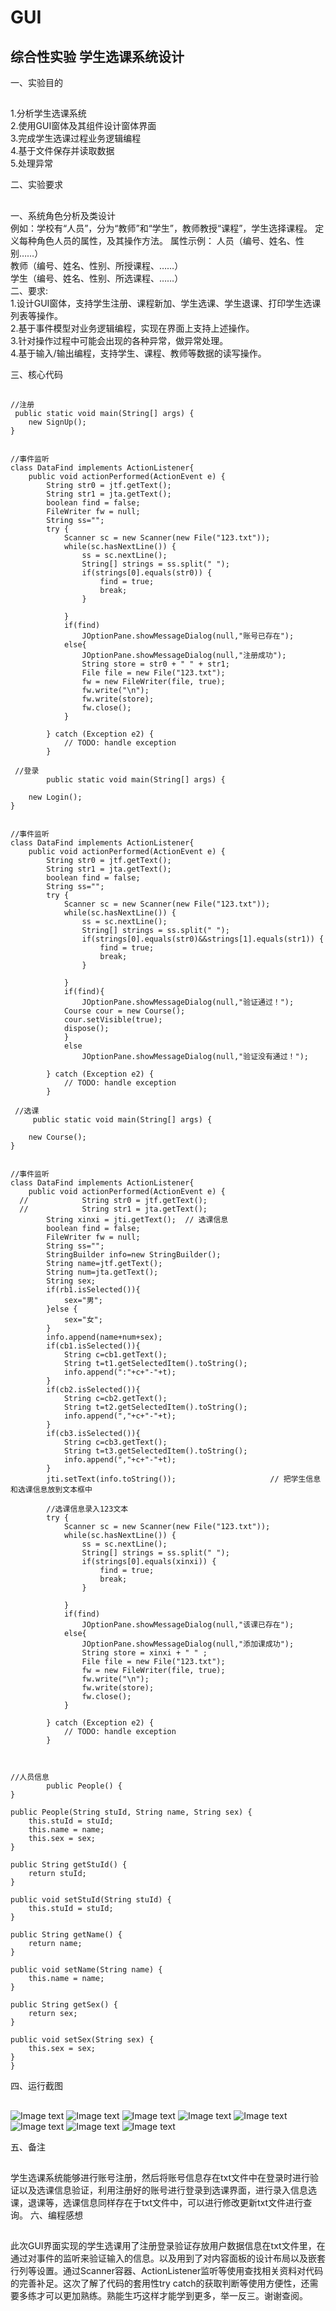 # GUI
综合性实验  学生选课系统设计
---------
一、实验目的
##
1.分析学生选课系统  
2.使用GUI窗体及其组件设计窗体界面  
3.完成学生选课过程业务逻辑编程  
4.基于文件保存并读取数据  
5.处理异常    

二、实验要求
##
一、系统角色分析及类设计  
例如：学校有“人员”，分为“教师”和“学生”，教师教授“课程”，学生选择课程。
定义每种角色人员的属性，及其操作方法。
属性示例：	人员（编号、姓名、性别……）  
教师（编号、姓名、性别、所授课程、……）  
			学生（编号、姓名、性别、所选课程、……）  
二、要求:  
1.设计GUI窗体，支持学生注册、课程新加、学生选课、学生退课、打印学生选课列表等操作。  
2.基于事件模型对业务逻辑编程，实现在界面上支持上述操作。  
3.针对操作过程中可能会出现的各种异常，做异常处理。  
4.基于输入/输出编程，支持学生、课程、教师等数据的读写操作。 

三、核心代码
##
    //注册
     public static void main(String[] args) {
        new SignUp();
    }


    //事件监听
    class DataFind implements ActionListener{
        public void actionPerformed(ActionEvent e) {
            String str0 = jtf.getText();
            String str1 = jta.getText();
            boolean find = false;
            FileWriter fw = null;
            String ss="";
            try {
                Scanner sc = new Scanner(new File("123.txt"));
                while(sc.hasNextLine()) {
                    ss = sc.nextLine();
                    String[] strings = ss.split(" ");
                    if(strings[0].equals(str0)) {
                        find = true;
                        break;
                    }

                }
                if(find)
                    JOptionPane.showMessageDialog(null,"账号已存在");
                else{
                    JOptionPane.showMessageDialog(null,"注册成功");
                    String store = str0 + " " + str1;
                    File file = new File("123.txt");
                    fw = new FileWriter(file, true);
                    fw.write("\n");
                    fw.write(store);
                    fw.close();
                }

            } catch (Exception e2) {
                // TODO: handle exception
            }
            
     //登录
            public static void main(String[] args) {

        new Login();
    }


    //事件监听
    class DataFind implements ActionListener{
        public void actionPerformed(ActionEvent e) {
            String str0 = jtf.getText();
            String str1 = jta.getText();
            boolean find = false;
            String ss="";
            try {
                Scanner sc = new Scanner(new File("123.txt"));
                while(sc.hasNextLine()) {
                    ss = sc.nextLine();
                    String[] strings = ss.split(" ");
                    if(strings[0].equals(str0)&&strings[1].equals(str1)) {
                        find = true;
                        break;
                    }

                }
                if(find){
                    JOptionPane.showMessageDialog(null,"验证通过！");
                Course cour = new Course();
				cour.setVisible(true);
				dispose();
                }
                else
                    JOptionPane.showMessageDialog(null,"验证没有通过！");

            } catch (Exception e2) {
                // TODO: handle exception
            }
            
     //选课
         public static void main(String[] args) {

        new Course();
    }


    //事件监听
    class DataFind implements ActionListener{
        public void actionPerformed(ActionEvent e) {
      //            String str0 = jtf.getText();
      //            String str1 = jta.getText();
            String xinxi = jti.getText();  // 选课信息
            boolean find = false;
            FileWriter fw = null;
            String ss="";
            StringBuilder info=new StringBuilder();
            String name=jtf.getText();
            String num=jta.getText();
            String sex;
            if(rb1.isSelected()){
                sex="男";
            }else {
                sex="女";
            }
            info.append(name+num+sex);
            if(cb1.isSelected()){
                String c=cb1.getText();
                String t=t1.getSelectedItem().toString();
                info.append(":"+c+"-"+t);
            }
            if(cb2.isSelected()){
                String c=cb2.getText();
                String t=t2.getSelectedItem().toString();
                info.append(","+c+"-"+t);
            }
            if(cb3.isSelected()){
                String c=cb3.getText();
                String t=t3.getSelectedItem().toString();
                info.append(","+c+"-"+t);
            }
            jti.setText(info.toString());                     // 把学生信息和选课信息放到文本框中               
        
            //选课信息录入123文本
            try {
                Scanner sc = new Scanner(new File("123.txt"));
                while(sc.hasNextLine()) {
                    ss = sc.nextLine();
                    String[] strings = ss.split(" ");
                    if(strings[0].equals(xinxi)) {
                        find = true;
                        break;
                    }

                }
                if(find)
                    JOptionPane.showMessageDialog(null,"该课已存在");
                else{
                    JOptionPane.showMessageDialog(null,"添加课成功");
                    String store = xinxi + " " ;
                    File file = new File("123.txt");
                    fw = new FileWriter(file, true);
                    fw.write("\n");
                    fw.write(store);
                    fw.close();
                }

            } catch (Exception e2) {
                // TODO: handle exception
            }
     
     
     
    //人员信息        
            public People() {
    }

    public People(String stuId, String name, String sex) {
        this.stuId = stuId;
        this.name = name;
        this.sex = sex;
    }

    public String getStuId() {
        return stuId;
    }

    public void setStuId(String stuId) {
        this.stuId = stuId;
    }

    public String getName() {
        return name;
    }

    public void setName(String name) {
        this.name = name;
    }

    public String getSex() {
        return sex;
    }

    public void setSex(String sex) {
        this.sex = sex;
    }
    }
    
四、运行截图
##

![Image text](https://github.com/DynaMical-RX/GUI/blob/master/1.1.png)
![Image text](https://github.com/DynaMical-RX/GUI/blob/master/1.2.png)
![Image text](https://github.com/DynaMical-RX/GUI/blob/master/1.3.png)
![Image text](https://github.com/DynaMical-RX/GUI/blob/master/1.4.png)
![Image text](https://github.com/DynaMical-RX/GUI/blob/master/1.5.png)
![Image text](https://github.com/DynaMical-RX/GUI/blob/master/4.png)
![Image text](https://github.com/DynaMical-RX/GUI/blob/master/4.1.png)
![Image text](https://github.com/DynaMical-RX/GUI/blob/master/5.png)

五、备注
##
学生选课系统能够进行账号注册，然后将账号信息存在txt文件中在登录时进行验证以及选课信息验证，利用注册好的账号进行登录到选课界面，进行录入信息选课，退课等，选课信息同样存在于txt文件中，可以进行修改更新txt文件进行查询。 
六、编程感想
##
此次GUI界面实现的学生选课用了注册登录验证存放用户数据信息在txt文件里，在通过对事件的监听来验证输入的信息。以及用到了对内容面板的设计布局以及嵌套行列等设置。通过Scanner容器、ActionListener监听等使用查找相关资料对代码的完善补足。这次了解了代码的套用性try catch的获取判断等使用方便性，还需要多练才可以更加熟练。熟能生巧这样才能学到更多，举一反三。谢谢查阅。
